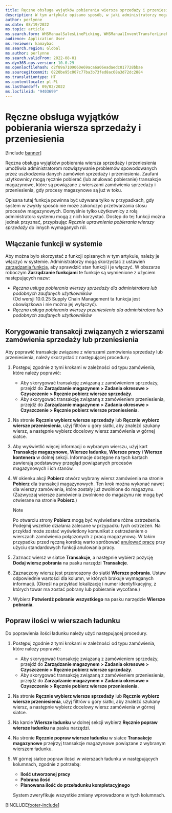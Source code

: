 ```yaml
---
title: Ręczne obsługa wyjątków pobierania wiersza sprzedaży i przeniesienia
description: W tym artykule opisano sposób, w jaki administratorzy mogą ręcznie pobierać (lub anulować pobieranie) transakcji magazynowych w celu rozwiązania problemów spowodowanych przez uszkodzenia danych zamówień sprzedaży i przeniesienia.
author: perlynne
ms.date: 08/19/2022
ms.topic: article
ms.search.form: WHSManualSalesLinePicking, WHSManualInventTransferLinePicking, InventTransPick, WHSLoadLineManualCorrection, WHSTroubleshootingSelfService
audience: Application User
ms.reviewer: kamaybac
ms.search.region: Global
ms.author: perlynne
ms.search.validFrom: 2022-08-01
ms.dyn365.ops.version: 10.0.29
ms.openlocfilehash: d2f89a7109060e69aca6a06eadaedc017728bbae
ms.sourcegitcommit: 0220be95c007c77ba3b73fed8ac68a3d72dc2884
ms.translationtype: HT
ms.contentlocale: pl-PL
ms.lasthandoff: 09/02/2022
ms.locfileid: "9403699"
---
```

# <a name="manually-handle-sales-and-transfer-line-picking-exceptions"></a>Ręczne obsługa wyjątków pobierania wiersza sprzedaży i przeniesienia

[!include [banner](../includes/banner.md)]

Ręczna obsługa wyjątków pobierania wiersza sprzedaży i przeniesienia umożliwia administratorom rozwiązywanie problemów spowodowanych przez uszkodzenia danych zamówień sprzedaży i przeniesienia. Zaufani użytkownicy mogą ręcznie pobierać (lub anulować pobieranie) transakcje magazynowe, które są powiązane z wierszami zamówienia sprzedaży i przeniesienia, gdy procesy magazynowe są już w toku.

Opisana tutaj funkcja powinna być używana tylko w przypadkach, gdy system w zwykły sposób nie może zakończyć przetwarzania stosu procesów magazynowych. Domyślnie tylko użytkownicy z rolą administratora systemu mogą z nich korzystać. Dostęp do tej funkcji można jednak przyznać, przypisując *Ręcznie uprawnienia pobierania wierszy sprzedaży* do innych wymaganych ról.

## <a name="turn-on-this-feature-for-your-system"></a>Włączanie funkcji w systemie

Aby można było skorzystać z funkcji opisanych w tym artykule, należy je włączyć w systemie. Administratorzy mogą skorzystać z ustawień [zarządzania funkcją](../../fin-ops-core/fin-ops/get-started/feature-management/feature-management-overview.md), aby sprawdzić stan funkcji i je włączyć. W obszarze roboczym **Zarządzanie funkcjami** te funkcje są wymienione z użyciem następujących nazw:

- *Ręczna usługa pobierania wierszy sprzedaży dla administratora lub podobnych zaufanych użytkowników*<br>(Od wersji 10.0.25 Supply Chain Management ta funkcja jest obowiązkowa i nie można jej wyłączyć).
- *Ręczna usługa pobierania wierszy przeniesienia dla administratora lub podobnych zaufanych użytkowników*

## <a name="correct-transactions-related-to-sales-or-transfer-order-lines"></a>Korygowanie transakcji związanych z wierszami zamówienia sprzedaży lub przeniesienia

Aby poprawić transakcje związane z wierszami zamówienia sprzedaży lub przeniesienia, należy skorzystać z następującej procedury.

1. Postępuj zgodnie z tymi krokami w zależności od typu zamówienia, które należy poprawić:

    - Aby skorygować transakcję związaną z zamówieniem sprzedaży, przejdź do **Zarządzanie magazynem \> Zadania okresowe \> Czyszczenie \> Ręcznie pobierz wiersze sprzedaży**.
    - Aby skorygować transakcję związaną z zamówieniem przeniesienia, przejdź do **Zarządzanie magazynem \> Zadania okresowe \> Czyszczenie \> Ręcznie pobierz wiersze przeniesienia**.

1. Na stronie **Ręcznie wybierz wiersze sprzedaży** lub **Ręcznie wybierz wiersze przeniesienia**, użyj filtrów u góry siatki, aby znaleźć szukany wiersz, a następnie wybierz docelowy wiersz zamówienia w górnej siatce.
1. Aby wyświetlić więcej informacji o wybranym wierszu, użyj kart **Transakcje magazynowe**, **Wiersze ładunku**, **Wiersze pracy** i **Wiersze kontenera** w dolnej sekcji. Informacje dostępne na tych kartach zawierają podstawowy przegląd powiązanych procesów magazynowych i ich stanów.
1. W okienku akcji **Pobierz** otwórz wybrany wiersz zamówienia na stronie **Pobierz** dla transakcji magazynowych. Ten krok można wykonać nawet dla wierszy zamówienia, które zostały już zwolnione do magazynu. (Zazwyczaj wiersze zamówienia zwolnione do magazynu nie mogą być otwierane na stronie **Pobierz**.)

    > [!NOTE]
    > Po otwarciu strony **Pobierz** mogą być wyświetlane różne ostrzeżenia. Podejmij wszelkie działania zalecane w przypadku tych ostrzeżeń. Na przykład może zostać wyświetlony komunikat z ostrzeżeniem o wierszach zamówienia połączonych z pracą magazynową. W takim przypadku przed ręczną korektą warto spróbować [anulować pracę](cancel-warehouse-work.md) przy użyciu standardowych funkcji anulowania pracy.

1. Zaznacz wiersz w siatce **Transakcje**, a następnie wybierz pozycję **Dodaj wiersz pobrania** na pasku narzędzi **Transakcje**.
1. Zaznaczony wiersz jest przenoszony do siatki **Wiersze pobrania**. Ustaw odpowiednie wartości dla kolumn, w których brakuje wymaganych informacji. (Określ na przykład lokalizację i numer identyfikacyjny, z których towar ma zostać pobrany lub pobieranie wycofane.)
1. Wybierz **Potwierdź pobranie wszystkiego** na pasku narzędzie **Wiersze pobrania**.

## <a name="correct-load-line-quantities"></a>Popraw ilości w wierszach ładunku

Do poprawienia ilości ładunku należy użyć następującej procedury.

1. Postępuj zgodnie z tymi krokami w zależności od typu zamówienia, które należy poprawić:

    - Aby skorygować transakcję związaną z zamówieniem sprzedaży, przejdź do **Zarządzanie magazynem \> Zadania okresowe \> Czyszczenie \> Ręcznie pobierz wiersze sprzedaży**.
    - Aby skorygować transakcję związaną z zamówieniem przeniesienia, przejdź do **Zarządzanie magazynem \> Zadania okresowe \> Czyszczenie \> Ręcznie pobierz wiersze przeniesienia**.

1. Na stronie **Ręcznie wybierz wiersze sprzedaży** lub **Ręcznie wybierz wiersze przeniesienia**, użyj filtrów u góry siatki, aby znaleźć szukany wiersz, a następnie wybierz docelowy wiersz zamówienia w górnej siatce.
1. Na karcie **Wiersze ładunku** w dolnej sekcji wybierz **Ręcznie popraw wiersze ładunku** na pasku narzędzi.
1. Na stronie **Ręcznie popraw wiersze ładunku** w siatce **Transakcje magazynowe** przejrzyj transakcje magazynowe powiązane z wybranym wierszem ładunku.
1. W górnej siatce popraw ilości w wierszach ładunku w następujących kolumnach, zgodnie z potrzebą:

    - **Ilość utworzonej pracy**
    - **Pobrana ilość**
    - **Planowana ilość do przeładunku kompletacyjnego**

    System zweryfikuje wszystkie zmiany wprowadzone w tych kolumnach.

[!INCLUDE[footer-include](../../includes/footer-banner.md)]
